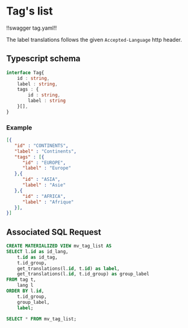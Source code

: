 # Tag's list

!!swagger tag.yaml!!

The label translations follows the given `Accepted-Language` http header.

## Typescript schema

```ts
interface Tag{
    id : string,
    label : string,
    tags : {
        id : string,
        label : string
    }[],
}
```

### Example
```json
[{
   "id" : "CONTINENTS",
   "label" : "Continents",
   "tags" : [{
      "id" : "EUROPE",
      "label" : "Europe"
   },{
      "id" : "ASIA",
      "label" : "Asie"
   },{
      "id" : "AFRICA",
      "label" : "Afrique"
   }],
}]
```

## Associated SQL Request

```sql
CREATE MATERIALIZED VIEW mv_tag_list AS
SELECT l.id as id_lang,
    t.id as id_tag,
    t.id_group,
    get_translations(l.id, t.id) as label,
    get_translations(l.id, t.id_group) as group_label
FROM tag t,
    lang l
ORDER BY l.id,
    t.id_group,
    group_label,
    label;

SELECT * FROM mv_tag_list;
```